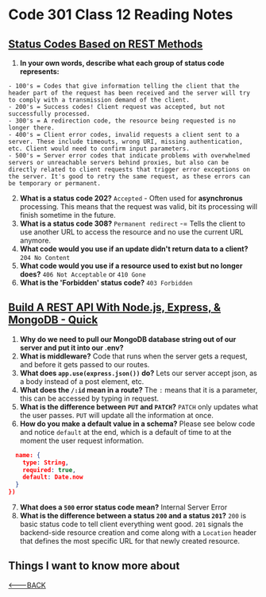 # Code 301 Class 12 Reading Notes

## [Status Codes Based on REST Methods](https://www.moesif.com/blog/technical/api-design/Which-HTTP-Status-Code-To-Use-For-Every-CRUD-App/)

1. **In your own words, describe what each group of status code represents:**

```text
- 100's = Codes that give information telling the client that the header part of the request has been received and the server will try to comply with a transmission demand of the client.
- 200's = Success codes! Client request was accepted, but not successfully processed.
- 300's = A redirection code, the resource being requested is no longer there.
- 400's = Client error codes, invalid requests a client sent to a server. These include timeouts, wrong URI, missing authentication, etc. Client would need to confirm input parameters.
- 500's = Server error codes that indicate problems with overwhelmed servers or unreachable servers behind proxies, but also can be directly related to client requests that trigger error exceptions on the server. It's good to retry the same request, as these errors can be temporary or permanent. 
```

2. **What is a status code 202?** `Accepted` - Often used for **asynchronus** processing. This means that the request was valid, bit its processing will finish sometime in the future.
3. **What is a status code 308?** `Permanent redirect` -= Tells the client to use another URL to access the resource and no use the current URL anymore.
4. **What code would you use if an update didn't return data to a client?** `204 No Content`
5. **What code would you use if a resource used to exist but no longer does?** `406 Not Acceptable` or `410 Gone`
6. **What is the 'Forbidden' status code?** `403 Forbidden`

## [Build A REST API With Node.js, Express, & MongoDB - Quick](https://www.youtube.com/channel/UCFbNIlppjAuEX4znoulh0Cw)

1. **Why do we need to pull our MongoDB database string out of our server and put it into our .env?** 
2. **What is middleware?** Code that runs when the server gets a request, and before it gets passed to our routes.
3. **What does `app.use(express.json())` do?** Lets our server accept json, as a body instead of a post element, etc.
4. **What does the `/:id` mean in a route?** The `:` means that it is a parameter, this can be accessed by typing in request.
5. **What is the difference between `PUT` and `PATCH`?** `PATCH` only updates what the user passes. `PUT` will update all the information at once.
6. **How do you make a default value in a schema?** Please see below code and notice `default` at the end, which is a default of time to at the moment the user request information.

```json new mongoose.Schema({
  name: {
    type: String,
    required: true,
    default: Date.now
  }
})
```

7. **What does a `500` error status code mean?** Internal Server Error
8. **What is the difference between a status `200` and a status `201`?** `200` is basic status code to tell client everything went good. `201` signals the backend-side resource creation and come along with a `Location` header that defines the most specific URL for that newly created resource.

## Things I want to know more about

[<---BACK](README.md)

